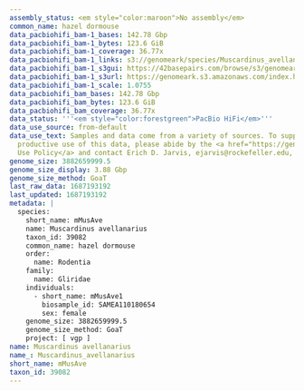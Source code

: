 ```yaml
---
assembly_status: <em style="color:maroon">No assembly</em>
common_name: hazel dormouse
data_pacbiohifi_bam-1_bases: 142.78 Gbp
data_pacbiohifi_bam-1_bytes: 123.6 GiB
data_pacbiohifi_bam-1_coverage: 36.77x
data_pacbiohifi_bam-1_links: s3://genomeark/species/Muscardinus_avellanarius/mMusAve1/genomic_data/pacbio_hifi/<br>
data_pacbiohifi_bam-1_s3gui: https://42basepairs.com/browse/s3/genomeark/species/Muscardinus_avellanarius/mMusAve1/genomic_data/pacbio_hifi/
data_pacbiohifi_bam-1_s3url: https://genomeark.s3.amazonaws.com/index.html?prefix=species/Muscardinus_avellanarius/mMusAve1/genomic_data/pacbio_hifi/
data_pacbiohifi_bam-1_scale: 1.0755
data_pacbiohifi_bam_bases: 142.78 Gbp
data_pacbiohifi_bam_bytes: 123.6 GiB
data_pacbiohifi_bam_coverage: 36.77x
data_status: '''<em style="color:forestgreen">PacBio HiFi</em>'''
data_use_source: from-default
data_use_text: Samples and data come from a variety of sources. To support fair and
  productive use of this data, please abide by the <a href="https://genome10k.soe.ucsc.edu/data-use-policies/">Data
  Use Policy</a> and contact Erich D. Jarvis, ejarvis@rockefeller.edu, with any questions.
genome_size: 3882659999.5
genome_size_display: 3.88 Gbp
genome_size_method: GoaT
last_raw_data: 1687193192
last_updated: 1687193192
metadata: |
  species:
    short_name: mMusAve
    name: Muscardinus avellanarius
    taxon_id: 39082
    common_name: hazel dormouse
    order:
      name: Rodentia
    family:
      name: Gliridae
    individuals:
      - short_name: mMusAve1
        biosample_id: SAMEA110180654
        sex: female
    genome_size: 3882659999.5
    genome_size_method: GoaT
    project: [ vgp ]
name: Muscardinus avellanarius
name_: Muscardinus_avellanarius
short_name: mMusAve
taxon_id: 39082
---
```

